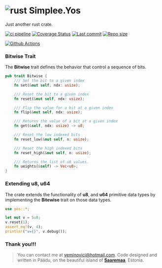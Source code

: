 # ![rust](https://img.shields.io/badge/Rust-000000?style=for-the-badge&logo=rust&logoColor=white) Simplee.Yos 

Just another rust crate.

[![ci pipeline](https://github.com/veminovici/yos/actions/workflows/ci.yml/badge.svg?branch=main)](https://github.com/veminovici/yos/actions/workflows/ci.yml)
[![Coverage Status](https://coveralls.io/repos/github/veminovici/yos/badge.svg)](https://coveralls.io/github/veminovici/yos)
[![Last commit](https://img.shields.io/github/last-commit/veminovici/yos)](https://github.com/veminovici/yos)
[![Repo size](https://img.shields.io/github/repo-size/veminovici/yos)](https://github.com/veminovici/yos)

[![Github Actions](https://buildstats.info/github/chart/veminovici/yos)](https://github.com/veminovici/yos)

### Bitwise Trait
The **Bitwise** trait defines the behavior that control a sequence of bits.

```rust
pub trait Bitwise {
    /// Set the bit to a given index
    fn set(&mut self, ndx: usize);

    /// Reset the bit to a given index
    fn reset(&mut self, ndx: usize);

    /// Flip the value for a bit at a given index
    fn flip(&mut self, ndx: usize);

    /// Returns the value of a bit at a given index
    fn get(&self, ndx: usize) -> u8;

    /// Reset the low indexed bits
    fn reset_low(&mut self, n: usize);

    /// Reset the high indexed bits
    fn reset_high(&mut self, n: usize);

    /// Returns the list of u8 values.
    fn ueights(&self) -> Vec<u8>;
}
```

### Extending u8, u64
The crate extends the functionality of **u8**, and **u64** primitive data types by implementing the **Bitewise** trait on those data types.

```rust
use yos::*;

let mut v = 5u8;
v.reset(1);
assert_eq!(v, 4);
println!("v={}", v.debug());
```

### Thank you!!!

> You can contact me at veminovici@hotmail.com. Code designed and written in Päädu, on the beautiful island of [**Saaremaa**](https://goo.gl/maps/DmB9ewY2R3sPGFnTA), Estonia.

